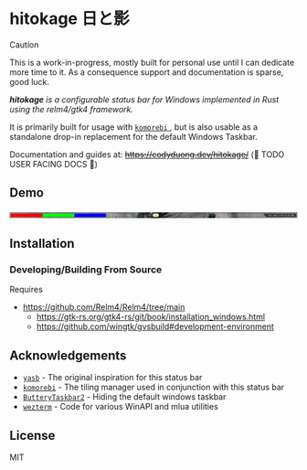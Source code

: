 # hitokage 日と影

> [!CAUTION]
> This is a work-in-progress, mostly built for personal use until I can dedicate more time to it.
> As a consequence support and documentation is sparse, good luck.

*__hitokage__ is a configurable status bar for Windows implemented in Rust using the relm4/gtk4 framework.*

It is primarily built for usage with [ `komorebi` ](https://github.com/LGUG2Z/komorebi), but is also usable as a 
standalone drop-in replacement for the default Windows Taskbar.

Documentation and guides at: ~~https://codyduong.dev/hitokage/~~ (🚧 TODO USER FACING DOCS 🚧)

## Demo

![Demonstration of default hitokage status bar](media/demo.png)

## Installation

<!--
* Install from nightly or stable from [releases]()
* Winget `winget install hitokage`
* Powershell Gallery `Install-Module hitokage`
-->

### Developing/Building From Source

Requires
* https://github.com/Relm4/Relm4/tree/main
  + https://gtk-rs.org/gtk4-rs/git/book/installation_windows.html
  + https://github.com/wingtk/gvsbuild#development-environment

<!--
Build notes:
* msys2 pkg-config sucks -> https://github.com/rust-lang/pkg-config-rs/issues/51#issuecomment-346300858
-->

## Acknowledgements
- [`yasb`](https://github.com/da-rth/yasb) - The original inspiration for this status bar
- [`komorebi`](https://github.com/LGUG2Z/komorebi) - The tiling manager used in conjunction with this status bar
- [`ButteryTaskbar2`](https://github.com/LuisThiamNye/ButteryTaskbar2) - Hiding the default windows taskbar
- [`wezterm`](https://github.com/wez/wezterm) - Code for various WinAPI and mlua utilities

## License

MIT
